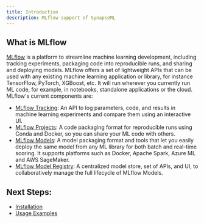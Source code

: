 ```yaml
---
title: Introduction
description: MLflow support of SynapseML
---
```


## What is MLflow

[MLflow](https://github.com/mlflow/mlflow) is a platform to streamline machine learning development, including tracking experiments, packaging code into reproducible runs, and sharing and deploying models. MLflow offers a set of lightweight APIs that can be used with any existing machine learning application or library, for instance TensorFlow, PyTorch, XGBoost, etc. It will run wherever you currently run ML code, for example, in notebooks, standalone applications or the cloud. MLflow's current components are:

* [MLflow Tracking](https://mlflow.org/docs/latest/tracking.html): An API to log parameters, code, and results in machine learning experiments and compare them using an interactive UI.
* [MLflow Projects](https://mlflow.org/docs/latest/projects.html): A code packaging format for reproducible runs using Conda and Docker, so you can share your ML code with others.
* [MLflow Models](https://mlflow.org/docs/latest/models.html): A model packaging format and tools that let you easily deploy the same model from any ML library for both batch and real-time scoring. It supports platforms such as Docker, Apache Spark, Azure ML and AWS SageMaker.
* [MLflow Model Registry](https://mlflow.org/docs/latest/model-registry.html): A centralized model store, set of APIs, and UI, to collaboratively manage the full lifecycle of MLflow Models.

## Next Steps:
- [Installation](installation.md)
- [Usage Examples](examples.md)
